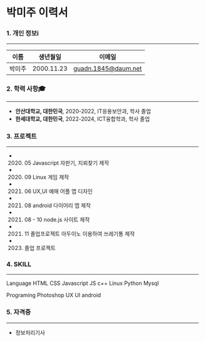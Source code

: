 # 박미주 이력서

### 1. 개인 정보ℹ️
***
이름 | 생년월일 | 이메일
--- | --- | --- |
박미주 | 2000.11.23 | guadn.1845@daum.net

### 2. 학력 사항🎓
***
* **안산대학교, 대한민국**, 2020-2022, IT응용보안과, 학사 졸업
* **한세대학교, 대한민국**, 2022-2024, ICT융합학과, 학사 졸업

### 3. 프로젝트
***
*  2020. 05 Javascript 자판기, 지뢰찾기 제작
*  2020. 09 Linux 게임 제작
*  2021. 06 UX,UI 예매 어플 앱 디자인 
*  2021. 08 android 다이어리 앱 제작
*  2021. 08 - 10 node.js 사이트 제작
*  2021. 11 졸업프로젝트 아두이노 이용하여 쓰레기통 제작
*  2023. 졸업 프로젝트 

### 4. SKILL 
***
Language
HTML CSS Javascript JS c++ Linux Python Mysql

Programing
Photoshop UX UI android 

### 5. 자격증
***
* 정보처리기사
